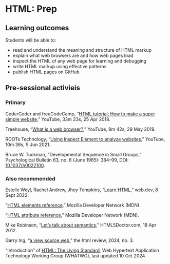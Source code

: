 # HTML: Prep

## Learning outcomes

Students will be able to:

* read and understand the meaning and structure of HTML markup
* explain what web browsers are and how web pages load
* inspect the HTML of any web page for learning and debugging
* write HTML markup using effective patterns
* publish HTML pages on GitHub

## Pre-sessional activieis

### Primary

CoderCoder and freeCodeCamp,
“[HTML tutorial: How to make a super simple website](https://youtu.be/PlxWf493en4),”
YouTube, 33m 23s, 25 Apr 2018.

Treehouse,
“[What is a web browser?](https://youtu.be/QzohDuGk4mM),”
YouTube, 8m 42s, 29 May 2019.

ROOTs Technology,
“[Using Inspect Element to analyze websites](https://youtu.be/oRKlKhFt2Rg),”
YouTube, 10m 36s, 9 Jun 2021.

Bruce W. Tuckman,
“Developmental Sequence in Small Groups,”
Psychological Bulletin 63, no. 6 (June 1965): 384–99,
DOI: [10.1037/h0022100](https://doi.org/10.1037/h0022100).

### Also recommended

Estelle Weyl, Rachel Andrew, Jhey Tompkins,
“[Learn HTML](https://web.dev/learn/html),”
web.dev, 8 Sept 2022.

“[HTML elements reference](https://developer.mozilla.org/en-US/docs/Web/HTML/Element),”
Mozilla Developer Network (MDN).

“[HTML attribute reference](https://developer.mozilla.org/en-US/docs/Web/HTML/Attributes),”
Mozilla Developer Network (MDN).

Mike Robinson,
“[Let’s talk about semantics](https://html5doctor.com/lets-talk-about-semantics/),”
HTML5Doctor.com, 18 Apr 2012.

Garry Ing,
“[a view source web](https://viewsource.info/),”
the html review, 2024, no. 3.

“Introduction” of [HTML: The Living Standard](https://html.spec.whatwg.org/dev/introduction.html#introduction),
Web Hypertext Application Technology Working Group (WHATWG),
last updated 10 Oct 2024.
